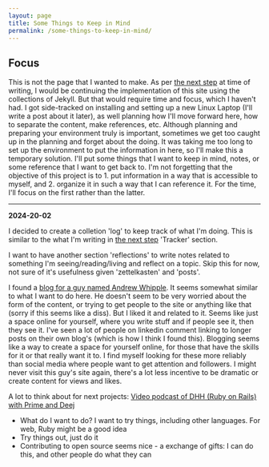 ```yaml
---
layout: page
title: Some Things to Keep in Mind
permalink: /some-things-to-keep-in-mind/
---
```


## Focus

This is not the page that I wanted to make. As per [the next step](/next-step/) at time of writing, I would be continuing the implementation of this site using the collections of Jekyll. But that would require time and focus, which I haven't had. I got side-tracked on installing and setting up a new Linux Laptop (I'll write a post about it later), as well planning how I'll move forward here, how to separate the content, make references, etc. Although planning and preparing your environment truly is important, sometimes we get too caught up in the planning and forget about the doing. It was taking me too long to set up the environment to put the information in here, so I'll make this a temporary solution. I'll put some things that I want to keep in mind, notes, or some reference that I want to get back to. I'm not forgetting that the objective of this project is to 1. put information in a way that is accessible to myself, and 2. organize it in such a way that I can reference it. For the time, I'll focus on the first rather than the latter.

---

**2024-20-02**

I decided to create a colletion 'log' to keep track of what I'm doing. This is similar to the what I'm writing in [the next step](/next-step/) 'Tracker' section.

I want to have another section 'reflections' to write notes related to something I'm seeing/reading/living and reflect on a topic. Skip this for now, not sure of it's usefulness given 'zettelkasten' and 'posts'.

I found a [blog for a guy named Andrew Whipple](https://andrewwhipple.com). It seems somewhat similar to what I want to do here. He doesn't seem to be very worried about the form of the content, or trying to get people to the site or anything like that (sorry if this seems like a diss). But I liked it and related to it. Seems like just a space online for yourself, where you write stuff and if people see it, then they see it. I've seen a lot of people on linkedin comment linking to longer posts on their own blog's (which is how I think I found this). Blogging seems like a way to create a space for yourself online, for those that have the skills for it or that really want it to. I find myself looking for these more reliably than social media where people want to get attention and followers. I might never visit this guy's site again, there's a lot less incentive to be dramatic or create content for views and likes.

A lot to think about for next projects: [Video podcast of DHH (Ruby on Rails) with Prime and Deej](https://m.youtube.com/watch?v=mTa2d3OLXhg)
* What do I want to do? I want to try things, including other languages. For web, Ruby might be a good idea
* Try things out, just do it
* Contributing to open source seems nice - a exchange of gifts: I can do this, and other people do what they can
